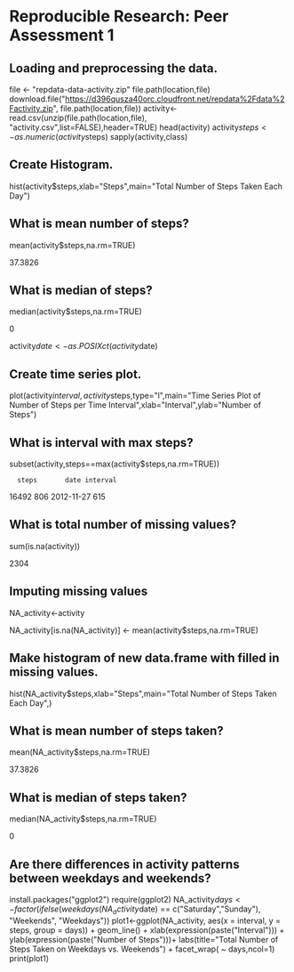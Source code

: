 # Reproducible Research: Peer Assessment 1


## Loading and preprocessing the data.
file <- "repdata-data-activity.zip"
file.path(location,file)
download.file("https://d396qusza40orc.cloudfront.net/repdata%2Fdata%2Factivity.zip", file.path(location,file))
activity<-read.csv(unzip(file.path(location,file), "activity.csv",list=FALSE),header=TRUE)
head(activity)
activity$steps<-as.numeric(activity$steps)
sapply(activity,class)

## Create Histogram.
hist(activity$steps,xlab="Steps",main="Total Number of Steps Taken Each Day")

## What is mean number of steps?
mean(activity$steps,na.rm=TRUE)

37.3826

## What is median of steps?
median(activity$steps,na.rm=TRUE)

0

activity$date<-as.POSIXct(activity$date)

## Create time series plot.
plot(activity$interval,activity$steps,type="l",main="Time Series Plot of Number of Steps per Time Interval",xlab="Interval",ylab="Number of Steps")

## What is interval with max steps?
subset(activity,steps==max(activity$steps,na.rm=TRUE))

      steps       date interval
16492   806 2012-11-27      615

## What is total number of missing values?
sum(is.na(activity))

2304

## Imputing missing values
NA_activity<-activity

NA_activity[is.na(NA_activity)] <- mean(activity$steps,na.rm=TRUE)

## Make histogram of new data.frame with filled in missing values.
hist(NA_activity$steps,xlab="Steps",main="Total Number of Steps Taken Each Day",)

## What is mean number of steps taken?
mean(NA_activity$steps,na.rm=TRUE)

37.3826

## What is median of steps taken?
median(NA_activity$steps,na.rm=TRUE)

0

## Are there differences in activity patterns between weekdays and weekends?
install.packages("ggplot2")
require(ggplot2)
NA_activity$days <- factor(ifelse(weekdays(NA_activity$date) == c("Saturday","Sunday"), "Weekends", "Weekdays"))
plot1<-ggplot(NA_activity, aes(x = interval, y = steps, group = days)) +
        geom_line() +
        xlab(expression(paste("Interval"))) +
        ylab(expression(paste("Number of Steps")))+
        labs(title="Total Number of Steps Taken on Weekdays vs. Weekends") +
        facet_wrap( ~ days,ncol=1)
print(plot1)


